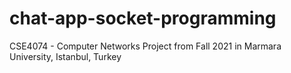 # chat-app-socket-programming
CSE4074 - Computer Networks Project from Fall 2021 in Marmara University, Istanbul, Turkey
